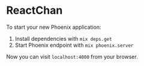 # ReactChan

To start your new Phoenix application:

1. Install dependencies with `mix deps.get`
2. Start Phoenix endpoint with `mix phoenix.server`

Now you can visit `localhost:4000` from your browser.
